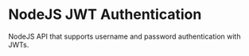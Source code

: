 # NodeJS JWT Authentication

NodeJS API that supports username and password authentication with JWTs.
